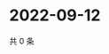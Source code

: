 # 2022-09-12

共 0 条

<!-- BEGIN WEIBO -->
<!-- 最后更新时间 Mon Sep 12 2022 18:20:01 GMT+0800 (China Standard Time) -->

<!-- END WEIBO -->
